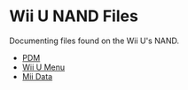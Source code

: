 # Wii U NAND Files
Documenting files found on the Wii U's NAND.

* [PDM](nand-files/pdm)
* [Wii U Menu](nand-files/wiiu-menu)
* [Mii Data](nand-files/mii-data)